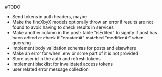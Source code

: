 #TODO

- Send tokens in auth headers, maybe
- Make the findXbyX models optionally throw an error if results are not found
  to avoid having to check results in services
- Make another column in the posts table "isEdited" to signify if post has been edited
  or check if "createdAt" matched "modifiedAt" when querying
- Implement body validation schemas for posts and elsewhere
- Make an error for when .env or some part of it is not provided
- Store user id in the auth and refresh tokens
- Implement blacklist for invalidated access tokens
- user related error message collection
